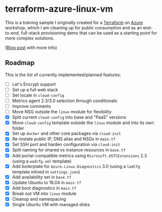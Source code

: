 # terraform-azure-linux-vm

This is a training sample I originally created for a [Terraform][tf] on [Azure][az] workshop, which I am cleaning up for public consumption and as an end-to-end, full-stack provisioning demo that can be used as a starting point for more complex solutions.

([Blog post](http://taoofmac.com/space/blog/2018/06/10/2300) with more info)

## Roadmap

This is the list of currently implemented/planned features:

* [ ] Let's Encrypt support
* [ ] Set up a full web stack
* [ ] Set locale in `cloud-config`
* [ ] Metrics agent 2.3/3.0 selection through conditionals
* [ ] Improve comments
* [ ] Move NSG outside the `linux` module for flexibility
* [x] Split current `cloud-config` into base and "PaaS" versions
* [x] Move `cloud-config` template outside the `linux` module and into its own folder
* [x] Set up `docker` and other core packages via `cloud-init`
* [x] Re-instate public IP, DNS alias and NSGs in `main.tf`
* [x] Set SSH port and harden configuration via `cloud-init`
* [x] Split naming for shared vs instance resources in `base.tf`
* [x] Add portal-compatible metrics using `Microsoft.OSTCExtensions` 2.3 (using a `wadcfg.xml` template)
* [x] Add boilerplate for `Azure.Linux.Diagnostics` 3.0 (using a `ladCfg` template inlined in `settings.json`)
* [x] Add availability set in `base.tf`
* [x] Update Ubuntu to 18.04 in `main.tf`
* [x] Add boot diagnostics in `main.tf`
* [x] Break out VM into `linux` module
* [x] Cleanup and namespacing
* [x] Single Ubuntu VM with managed disks

[tf]: http://terraform.io
[az]: https://azure.microsoft.com
